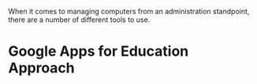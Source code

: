 When it comes to managing computers from an administration standpoint, there are a number of different tools to use.

# Google Apps for Education Approach


